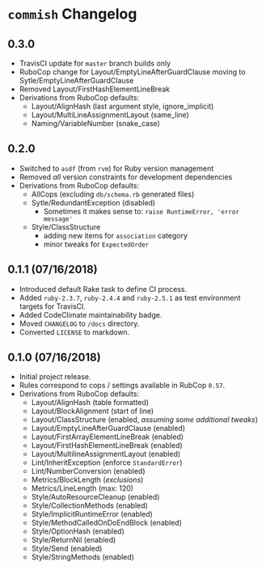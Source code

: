# `commish` Changelog

## 0.3.0

* TravisCI update for `master` branch builds only
* RuboCop change for Layout/EmptyLineAfterGuardClause moving to Sytle/EmptyLineAfterGuardClause
* Removed Layout/FirstHashElementLineBreak 
* Derivations from RuboCop defaults:
  - Layout/AlignHash (last argument style, ignore_implicit)
  - Layout/MultiLineAssignmentLayout (same_line)
  - Naming/VariableNumber (snake_case)


## 0.2.0

* Switched to `asdf` (from `rvm`) for Ruby version management
* Removed _all_ version constraints for development dependencies
* Derivations from RuboCop defaults:
  - AllCops (excluding `db/schema.rb` generated files)
  - Sytle/RedundantException (disabled)
    * Sometimes it makes sense to: `raise RuntimeError, 'error message'`
  - Style/ClassStructure
    * adding new items for `association` category
    * minor tweaks for `ExpectedOrder`


## 0.1.1 (07/16/2018)

* Introduced default Rake task to define CI process.
* Added `ruby-2.3.7`, `ruby-2.4.4` and `ruby-2.5.1` as test environment targets for TravisCI.
* Added CodeClimate maintainability badge.
* Moved `CHANGELOG` to `/docs` directory.
* Converted `LICENSE` to markdown.


## 0.1.0 (07/16/2018)

* Initial project release.
* Rules correspond to cops / settings available in RubCop `0.57`.
* Derivations from RuboCop defaults:
  - Layout/AlignHash (table formatted)
  - Layout/BlockAlignment (start of line)
  - Layout/ClassStructure (enabled, _assuming some additional tweaks_)
  - Layout/EmptyLineAfterGuardClause (enabled)
  - Layout/FirstArrayElementLineBreak (enabled)
  - Layout/FirstHashElementLineBreak (enabled)
  - Layout/MultilineAssignmentLayout (enabled)
  - Lint/InheritException (enforce `StandardError`)
  - Lint/NumberConversion (enabled)
  - Metrics/BlockLength (_exclusions_)
  - Metrics/LineLength (max: 120)
  - Style/AutoResourceCleanup (enabled)
  - Style/CollectionMethods (enabled)
  - Style/ImplicitRuntimeError (enabled)
  - Style/MethodCalledOnDoEndBlock (enabled)
  - Style/OptionHash (enabled)
  - Style/ReturnNil (enabled)
  - Style/Send (enabled)
  - Style/StringMethods (enabled)
